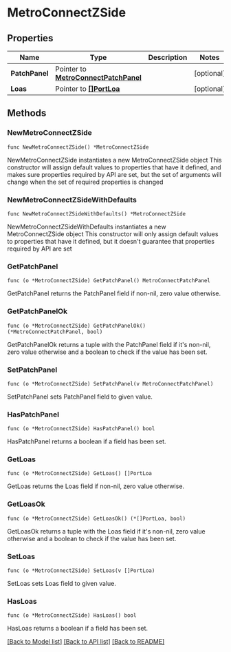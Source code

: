 # MetroConnectZSide

## Properties

Name | Type | Description | Notes
------------ | ------------- | ------------- | -------------
**PatchPanel** | Pointer to [**MetroConnectPatchPanel**](MetroConnectPatchPanel.md) |  | [optional] 
**Loas** | Pointer to [**[]PortLoa**](PortLoa.md) |  | [optional] 

## Methods

### NewMetroConnectZSide

`func NewMetroConnectZSide() *MetroConnectZSide`

NewMetroConnectZSide instantiates a new MetroConnectZSide object
This constructor will assign default values to properties that have it defined,
and makes sure properties required by API are set, but the set of arguments
will change when the set of required properties is changed

### NewMetroConnectZSideWithDefaults

`func NewMetroConnectZSideWithDefaults() *MetroConnectZSide`

NewMetroConnectZSideWithDefaults instantiates a new MetroConnectZSide object
This constructor will only assign default values to properties that have it defined,
but it doesn't guarantee that properties required by API are set

### GetPatchPanel

`func (o *MetroConnectZSide) GetPatchPanel() MetroConnectPatchPanel`

GetPatchPanel returns the PatchPanel field if non-nil, zero value otherwise.

### GetPatchPanelOk

`func (o *MetroConnectZSide) GetPatchPanelOk() (*MetroConnectPatchPanel, bool)`

GetPatchPanelOk returns a tuple with the PatchPanel field if it's non-nil, zero value otherwise
and a boolean to check if the value has been set.

### SetPatchPanel

`func (o *MetroConnectZSide) SetPatchPanel(v MetroConnectPatchPanel)`

SetPatchPanel sets PatchPanel field to given value.

### HasPatchPanel

`func (o *MetroConnectZSide) HasPatchPanel() bool`

HasPatchPanel returns a boolean if a field has been set.

### GetLoas

`func (o *MetroConnectZSide) GetLoas() []PortLoa`

GetLoas returns the Loas field if non-nil, zero value otherwise.

### GetLoasOk

`func (o *MetroConnectZSide) GetLoasOk() (*[]PortLoa, bool)`

GetLoasOk returns a tuple with the Loas field if it's non-nil, zero value otherwise
and a boolean to check if the value has been set.

### SetLoas

`func (o *MetroConnectZSide) SetLoas(v []PortLoa)`

SetLoas sets Loas field to given value.

### HasLoas

`func (o *MetroConnectZSide) HasLoas() bool`

HasLoas returns a boolean if a field has been set.


[[Back to Model list]](../README.md#documentation-for-models) [[Back to API list]](../README.md#documentation-for-api-endpoints) [[Back to README]](../README.md)


